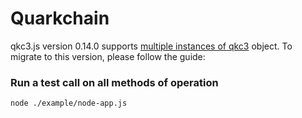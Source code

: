 # Quarkchain 

qkc3.js version 0.14.0 supports [multiple instances of qkc3](https://github.com/ethereum/qkc3.js/issues/297) object.
To migrate to this version, please follow the guide:

### Run a test call on all methods of operation

```bash
node ./example/node-app.js
```
